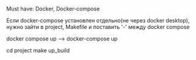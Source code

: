 Must have: Docker, Docker-compose

Если docker-compose установлен отдельно(не через docker desktop), нужно зайти в project, Makefile и поставить '-' между docker compose

docker compose up --> docker-compose up

cd project
make up_build

